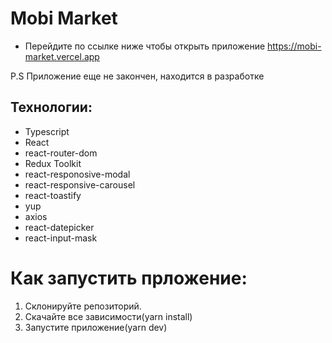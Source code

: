# Mobi Market
* Перейдите по ссылке ниже чтобы открыть приложение
https://mobi-market.vercel.app

P.S Приложение еще не закончен, находится в разработке

## Технологии: 
* Typescript
* React
* react-router-dom
* Redux Toolkit
* react-responosive-modal
* react-responsive-carousel
* react-toastify
* yup
* axios
* react-datepicker
* react-input-mask

# Как запустить прложение:

1. Склонируйте репозиторий.
2. Скачайте все зависимости(yarn install)
3. Запустите приложение(yarn dev)
